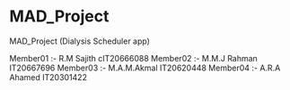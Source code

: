 # MAD_Project
 MAD_Project (Dialysis Scheduler app) 
 
Member01 :- R.M Sajith  cIT20666088
Member02 :- M.M.J Rahman IT20667696 
Member03 :- M.A.M.Akmal  IT20620448
Member04 :- A.R.A Ahamed IT20301422
